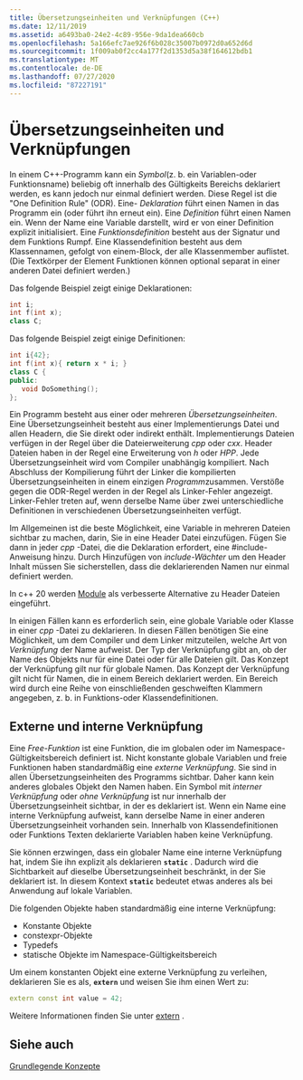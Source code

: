 ```yaml
---
title: Übersetzungseinheiten und Verknüpfungen (C++)
ms.date: 12/11/2019
ms.assetid: a6493ba0-24e2-4c89-956e-9da1dea660cb
ms.openlocfilehash: 5a166efc7ae926f6b028c35007b0972d0a652d6d
ms.sourcegitcommit: 1f009ab0f2cc4a177f2d1353d5a38f164612bdb1
ms.translationtype: MT
ms.contentlocale: de-DE
ms.lasthandoff: 07/27/2020
ms.locfileid: "87227191"
---
```

# <a name="translation-units-and-linkage"></a>Übersetzungseinheiten und Verknüpfungen

In einem C++-Programm kann ein *Symbol*(z. b. ein Variablen-oder Funktionsname) beliebig oft innerhalb des Gültigkeits Bereichs deklariert werden, es kann jedoch nur einmal definiert werden. Diese Regel ist die "One Definition Rule" (ODR). Eine- *Deklaration* führt einen Namen in das Programm ein (oder führt ihn erneut ein). Eine *Definition* führt einen Namen ein. Wenn der Name eine Variable darstellt, wird er von einer Definition explizit initialisiert. Eine *Funktionsdefinition* besteht aus der Signatur und dem Funktions Rumpf. Eine Klassendefinition besteht aus dem Klassennamen, gefolgt von einem-Block, der alle Klassenmember auflistet. (Die Textkörper der Element Funktionen können optional separat in einer anderen Datei definiert werden.)

Das folgende Beispiel zeigt einige Deklarationen:

```cpp
int i;
int f(int x);
class C;
```

Das folgende Beispiel zeigt einige Definitionen:

```cpp
int i{42};
int f(int x){ return x * i; }
class C {
public:
   void DoSomething();
};
```

Ein Programm besteht aus einer oder mehreren *Übersetzungseinheiten*. Eine Übersetzungseinheit besteht aus einer Implementierungs Datei und allen Headern, die Sie direkt oder indirekt enthält. Implementierungs Dateien verfügen in der Regel über die Dateierweiterung *cpp* oder *cxx*. Header Dateien haben in der Regel eine Erweiterung von *h* oder *HPP*. Jede Übersetzungseinheit wird vom Compiler unabhängig kompiliert. Nach Abschluss der Kompilierung führt der Linker die kompilierten Übersetzungseinheiten in einem einzigen *Programm*zusammen. Verstöße gegen die ODR-Regel werden in der Regel als Linker-Fehler angezeigt. Linker-Fehler treten auf, wenn derselbe Name über zwei unterschiedliche Definitionen in verschiedenen Übersetzungseinheiten verfügt.

Im Allgemeinen ist die beste Möglichkeit, eine Variable in mehreren Dateien sichtbar zu machen, darin, Sie in eine Header Datei einzufügen. Fügen Sie dann in jeder *cpp* -Datei, die die Deklaration erfordert, eine #include-Anweisung hinzu. Durch Hinzufügen von *include-Wächter* um den Header Inhalt müssen Sie sicherstellen, dass die deklarierenden Namen nur einmal definiert werden.

In c++ 20 werden [Module](modules-cpp.md) als verbesserte Alternative zu Header Dateien eingeführt.

In einigen Fällen kann es erforderlich sein, eine globale Variable oder Klasse in einer *cpp* -Datei zu deklarieren. In diesen Fällen benötigen Sie eine Möglichkeit, um dem Compiler und dem Linker mitzuteilen, welche Art von *Verknüpfung* der Name aufweist. Der Typ der Verknüpfung gibt an, ob der Name des Objekts nur für eine Datei oder für alle Dateien gilt. Das Konzept der Verknüpfung gilt nur für globale Namen. Das Konzept der Verknüpfung gilt nicht für Namen, die in einem Bereich deklariert werden. Ein Bereich wird durch eine Reihe von einschließenden geschweiften Klammern angegeben, z. b. in Funktions-oder Klassendefinitionen.

## <a name="external-vs-internal-linkage"></a>Externe und interne Verknüpfung

Eine *Free-Funktion* ist eine Funktion, die im globalen oder im Namespace-Gültigkeitsbereich definiert ist. Nicht konstante globale Variablen und freie Funktionen haben standardmäßig eine *externe Verknüpfung*. Sie sind in allen Übersetzungseinheiten des Programms sichtbar. Daher kann kein anderes globales Objekt den Namen haben. Ein Symbol mit *interner Verknüpfung* oder *ohne Verknüpfung* ist nur innerhalb der Übersetzungseinheit sichtbar, in der es deklariert ist. Wenn ein Name eine interne Verknüpfung aufweist, kann derselbe Name in einer anderen Übersetzungseinheit vorhanden sein. Innerhalb von Klassendefinitionen oder Funktions Texten deklarierte Variablen haben keine Verknüpfung.

Sie können erzwingen, dass ein globaler Name eine interne Verknüpfung hat, indem Sie ihn explizit als deklarieren **`static`** . Dadurch wird die Sichtbarkeit auf dieselbe Übersetzungseinheit beschränkt, in der Sie deklariert ist. In diesem Kontext **`static`** bedeutet etwas anderes als bei Anwendung auf lokale Variablen.

Die folgenden Objekte haben standardmäßig eine interne Verknüpfung:

- Konstante Objekte
- constexpr-Objekte
- Typedefs
- statische Objekte im Namespace-Gültigkeitsbereich

Um einem konstanten Objekt eine externe Verknüpfung zu verleihen, deklarieren Sie es als, **`extern`** und weisen Sie ihm einen Wert zu:

```cpp
extern const int value = 42;
```

Weitere Informationen finden Sie unter [extern](extern-cpp.md) .

## <a name="see-also"></a>Siehe auch

[Grundlegende Konzepte](../cpp/basic-concepts-cpp.md)
